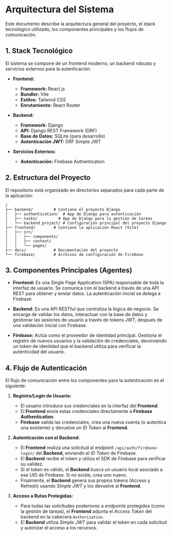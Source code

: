 # Arquitectura del Sistema

Este documento describe la arquitectura general del proyecto, el stack tecnológico utilizado, los componentes principales y los flujos de comunicación.

## 1. Stack Tecnológico

El sistema se compone de un frontend moderno, un backend robusto y servicios externos para la autenticación.

- **Frontend:**
  - **Framework:** React.js
  - **Bundler:** Vite
  - **Estilos:** Tailwind CSS
  - **Enrutamiento:** React Router

- **Backend:**
  - **Framework:** Django
  - **API:** Django REST Framework (DRF)
  - **Base de Datos:** SQLite (para desarrollo)
  - **Autenticación JWT:** DRF Simple JWT

- **Servicios Externos:**
  - **Autenticación:** Firebase Authentication

## 2. Estructura del Proyecto

El repositorio está organizado en directorios separados para cada parte de la aplicación:

```
/
├── backend/         # Contiene el proyecto Django
│   ├── authentication/  # App de Django para autenticación
│   ├── tasks/         # App de Django para la gestión de tareas
│   └── backend_project/ # Configuración principal del proyecto Django
├── frontend/        # Contiene la aplicación React (Vite)
│   ├── src/
│   │   ├── components/
│   │   ├── context/
│   │   └── pages/
├── docs/            # Documentación del proyecto
└── firebase/        # Archivos de configuración de Firebase
```

## 3. Componentes Principales (Agentes)

- **Frontend:** Es una Single Page Application (SPA) responsable de toda la interfaz de usuario. Se comunica con el backend a través de una API REST para obtener y enviar datos. La autenticación inicial se delega a Firebase.

- **Backend:** Es una API RESTful que centraliza la lógica de negocio. Se encarga de validar los datos, interactuar con la base de datos y gestionar las sesiones de usuario a través de tokens JWT, después de una validación inicial con Firebase.

- **Firebase:** Actúa como el proveedor de identidad principal. Gestiona el registro de nuevos usuarios y la validación de credenciales, devolviendo un token de identidad que el backend utiliza para verificar la autenticidad del usuario.

## 4. Flujo de Autenticación

El flujo de comunicación entre los componentes para la autenticación es el siguiente:

1.  **Registro/Login de Usuario:**
    - El usuario introduce sus credenciales en la interfaz del **Frontend**.
    - El **Frontend** envía estas credenciales directamente a **Firebase Authentication**.
    - **Firebase** valida las credenciales, crea una nueva cuenta (o autentica una existente) y devuelve un *ID Token* al **Frontend**.

2.  **Autenticación con el Backend:**
    - El **Frontend** realiza una solicitud al endpoint `/api/auth/firebase-login/` del **Backend**, enviando el *ID Token* de Firebase.
    - El **Backend** recibe el token y utiliza el SDK de Firebase para verificar su validez.
    - Si el token es válido, el **Backend** busca un usuario local asociado a ese UID de Firebase. Si no existe, crea uno nuevo.
    - Finalmente, el **Backend** genera sus propios tokens (Access y Refresh) usando *Simple JWT* y los devuelve al **Frontend**.

3.  **Acceso a Rutas Protegidas:**
    - Para todas las solicitudes posteriores a endpoints protegidos (como la gestión de tareas), el **Frontend** adjunta el *Access Token* del backend en la cabecera `Authorization`.
    - El **Backend** utiliza *Simple JWT* para validar el token en cada solicitud y autorizar el acceso a los recursos.
